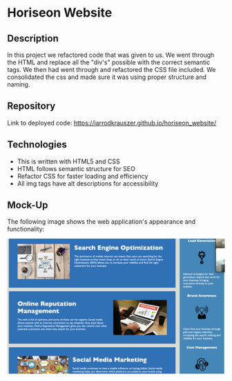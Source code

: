 # Horiseon Website

## Description

In this project we refactored code that was given to us.  We went through the HTML and replace all the "div's" possible with the correct semantic tags.  We then had went through and refactored the CSS file included.  We consolidated the css and made sure it was using proper structure and naming.

## Repository

Link to deployed code:  https://jarrodkrauszer.github.io/horiseon_website/

## Technologies

 - This is written with HTML5 and CSS 
 - HTML follows semantic structure for SEO
 - Refactor CSS for faster loading and efficiency
 - All img tags have alt descriptions for accessibility

## Mock-Up

The following image shows the web application's appearance and functionality:

![The Horiseon webpage includes a navigation bar, a header image, and cards with text and images at the bottom of the page.](./assets/images/horiseon_website_screenshot.png)

